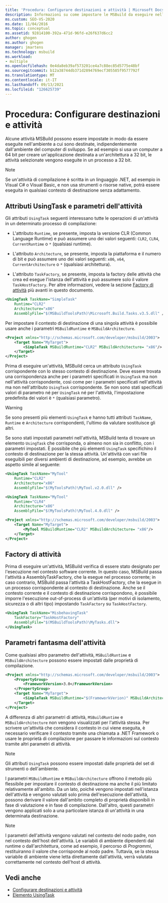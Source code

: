 ```yaml
---
title: 'Procedura: Configurare destinazioni e attività | Microsoft Docs'
description: Informazioni su come impostare le MSBuild da eseguire nell'ambiente di destinazione, indipendentemente dall'ambiente del computer di sviluppo.
ms.custom: SEO-VS-2020
ms.date: 11/04/2016
ms.topic: conceptual
ms.assetid: 92814100-392a-471d-96fd-e26f637d6cc2
author: ghogen
ms.author: ghogen
manager: jmartens
ms.technology: msbuild
ms.workload:
- multiple
ms.openlocfilehash: 0e4da8eb39af573201ce4a7c88ec85d5775e48bf
ms.sourcegitcommit: b12a38744db371d2894769ecf305585f9577792f
ms.translationtype: MT
ms.contentlocale: it-IT
ms.lasthandoff: 09/13/2021
ms.locfileid: "126625739"
---
```

# <a name="how-to-configure-targets-and-tasks"></a>Procedura: Configurare destinazioni e attività

Alcune attività MSBuild possono essere impostate in modo da essere eseguite nell'ambiente a cui sono destinate, indipendentemente dall'ambiente del computer di sviluppo. Se ad esempio si usa un computer a 64 bit per creare un'applicazione destinata a un'architettura a 32 bit, le attività selezionate vengono eseguite in un processo a 32 bit.

> [!NOTE]
> Se un'attività di compilazione è scritta in un linguaggio .NET, ad esempio in Visual C# o Visual Basic, e non usa strumenti o risorse native, potrà essere eseguita in qualsiasi contesto di destinazione senza adattamento.

## <a name="usingtask-attributes-and-task-parameters"></a>Attributi UsingTask e parametri dell'attività

Gli attributi `UsingTask` seguenti interessano tutte le operazioni di un'attività in un determinato processo di compilazione:

- L'attributo `Runtime`, se presente, imposta la versione CLR (Common Language Runtime) e può assumere uno dei valori seguenti: `CLR2`, `CLR4`, `CurrentRuntime` o `*` (qualsiasi runtime).

- L'attributo `Architecture`, se presente, imposta la piattaforma e il numero di bit e può assumere uno dei valori seguenti: `x86`, `x64`, `CurrentArchitecture` o `*` (qualsiasi architettura).

- L'attributo `TaskFactory`, se presente, imposta la factory delle attività che crea ed esegue l'istanza dell'attività e può assumere solo il valore `TaskHostFactory`. Per altre informazioni, vedere la sezione [Factory di attività](#task-factories) più avanti in questo documento.

```xml
<UsingTask TaskName="SimpleTask"
    Runtime="CLR2"
    Architecture="x86"
    AssemblyFile="$(MSBuildToolsPath)\Microsoft.Build.Tasks.v3.5.dll" />
```

Per impostare il contesto di destinazione di una singola attività è possibile usare anche i parametri `MSBuildRuntime` e `MSBuildArchitecture`.

```xml
<Project xmlns="http://schemas.microsoft.com/developer/msbuild/2003">
    <Target Name="MyTarget">
        <SimpleTask MSBuildRuntime="CLR2" MSBuildArchitecture= "x86"/>
    </Target>
</Project>
```

Prima di eseguire un'attività, MSBuild cerca un attributo `UsingTask` corrispondente con lo stesso contesto di destinazione. Deve essere trovata una corrispondenza anche per i parametri specificati in `UsingTask` ma non nell'attività corrispondente, così come per i parametri specificati nell'attività ma non nell'attributo `UsingTask` corrispondente. Se non sono stati specificati valori di parametro né per `UsingTask` né per l'attività, l'impostazione predefinita dei valori è `*` (qualsiasi parametro).

> [!WARNING]
> Se sono presenti più elementi `UsingTask` e hanno tutti attributi `TaskName`, `Runtime` e `Architecture` corrispondenti, l'ultimo da valutare sostituisce gli altri.

 Se sono stati impostati parametri nell'attività, MSBuild tenta di trovare un elemento `UsingTask` che corrisponda, o almeno non sia in conflitto, con i parametri impostati. È possibile che più elementi `UsingTask` specifichino il contesto di destinazione per la stessa attività. Un'attività con vari file eseguibili per diversi ambienti di destinazione, ad esempio, avrebbe un aspetto simile al seguente:

```xml
<UsingTask TaskName="MyTool"
    Runtime="CLR2"
    Architecture="x86"
    AssemblyFile="$(MyToolsPath)\MyTool.v2.0.dll" />

<UsingTask TaskName="MyTool"
    Runtime="CLR4"
    Architecture="x86"
    AssemblyFile="$(MyToolsPath)\MyTool.4.0.dll" />

<Project xmlns="http://schemas.microsoft.com/developer/msbuild/2003">
    <Target Name="MyTarget">
        <MyTool MSBuildRuntime="CLR2" MSBuildArchitecture= "x86"/>
    </Target>
</Project>

```

## <a name="task-factories"></a>Factory di attività

Prima di eseguire un'attività, MSBuild verifica di essere stato designato per l'esecuzione nel contesto software corrente. In questo caso, MSBuild passa l'attività a AssemblyTaskFactory, che la esegue nel processo corrente; in caso contrario, MSBuild passa l'attività a TaskHostFactory, che la esegue in un processo corrispondente al contesto di destinazione. Anche se il contesto corrente e il contesto di destinazione corrispondono, è possibile imporre l'esecuzione out-of-process di un'attività (per motivi di isolamento, sicurezza o di altri tipo) impostando `TaskFactory` su `TaskHostFactory`.

```xml
<UsingTask TaskName="MisbehavingTask"
    TaskFactory="TaskHostFactory"
    AssemblyFile="$(MSBuildToolsPath)\MyTasks.dll">
</UsingTask>
```

## <a name="phantom-task-parameters"></a>Parametri fantasma dell'attività

Come qualsiasi altro parametro dell'attività, `MSBuildRuntime` e `MSBuildArchitecture` possono essere impostati dalle proprietà di compilazione.

```xml
<Project xmlns="http://schemas.microsoft.com/developer/msbuild/2003">
    <PropertyGroup>
        <FrameworkVersion>3.0</FrameworkVersion>
    </PropertyGroup>
    <Target Name="MyTarget">
        <SimpleTask MSBuildRuntime="$(FrameworkVerion)" MSBuildArchitecture= "x86"/>
    </Target>
</Project>
```

A differenza di altri parametri di attività, `MSBuildRuntime` e `MSBuildArchitecture` non vengono visualizzati per l'attività stessa. Per scrivere un'attività che considera il contesto in cui viene eseguita, è necessario verificare il contesto tramite una chiamata a .NET Framework o usare le proprietà di compilazione per passare le informazioni sul contesto tramite altri parametri di attività.

> [!NOTE]
> Gli attributi `UsingTask` possono essere impostati dalle proprietà del set di strumenti o dell'ambiente.

I parametri `MSBuildRuntime` e `MSBuildArchitecture` offrono il metodo più flessibile per impostare il contesto di destinazione ma anche il più limitato relativamente all'ambito. Da un lato, poiché vengono impostati nell'istanza dell'attività e vengono valutati solo prima dell'esecuzione dell'attività, possono derivare il valore dall'ambito completo di proprietà disponibili in fase di valutazione e in fase di compilazione. Dall'altro, questi parametri vengono applicati solo a una particolare istanza di un'attività in una determinata destinazione.

> [!NOTE]
> I parametri dell'attività vengono valutati nel contesto del nodo padre, non nel contesto dell'host dell'attività. Le variabili di ambiente dipendenti dal runtime o dall'architettura, come ad esempio, il percorso di *Programmi*, restituiranno il valore che corrisponde al nodo padre. Tuttavia, se la stessa variabile di ambiente viene letta direttamente dall'attività, verrà valutata correttamente nel contesto dell'host di attività.

## <a name="see-also"></a>Vedi anche

- [Configurare destinazioni e attività](../msbuild/configuring-targets-and-tasks.md)
- [Elemento UsingTask](../msbuild/usingtask-element-msbuild.md)
